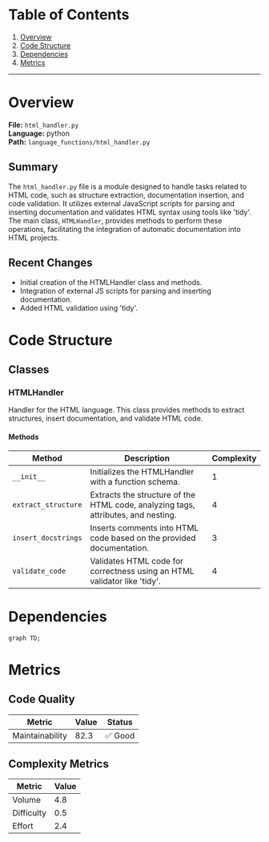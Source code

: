 # Table of Contents

1. [Overview](#overview)
2. [Code Structure](#code-structure)
3. [Dependencies](#dependencies)
4. [Metrics](#metrics)

---

# Overview

**File:** `html_handler.py`  
**Language:** python  
**Path:** `language_functions/html_handler.py`  

## Summary

The `html_handler.py` file is a module designed to handle tasks related to HTML code, such as structure extraction, documentation insertion, and code validation. It utilizes external JavaScript scripts for parsing and inserting documentation and validates HTML syntax using tools like 'tidy'. The main class, `HTMLHandler`, provides methods to perform these operations, facilitating the integration of automatic documentation into HTML projects.

## Recent Changes

- Initial creation of the HTMLHandler class and methods.
- Integration of external JS scripts for parsing and inserting documentation.
- Added HTML validation using 'tidy'.


# Code Structure

## Classes

### HTMLHandler

Handler for the HTML language. This class provides methods to extract structures, insert documentation, and validate HTML code.

#### Methods

| Method | Description | Complexity |
|--------|-------------|------------|
| `__init__` | Initializes the HTMLHandler with a function schema. | 1 |
| `extract_structure` | Extracts the structure of the HTML code, analyzing tags, attributes, and nesting. | 4 |
| `insert_docstrings` | Inserts comments into HTML code based on the provided documentation. | 3 |
| `validate_code` | Validates HTML code for correctness using an HTML validator like 'tidy'. | 4 |


# Dependencies

```mermaid
graph TD;
```

# Metrics

## Code Quality

| Metric | Value | Status |
|--------|-------|--------|
| Maintainability | 82.3 | ✅ Good |
## Complexity Metrics

| Metric | Value |
|--------|--------|
| Volume | 4.8 |
| Difficulty | 0.5 |
| Effort | 2.4 |